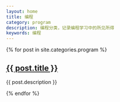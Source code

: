 ```yaml
---
layout: home
title: 编程
category: program
description: 编程分类，记录编程学习中的所见所得
keywords: 编程
---
```


<div class="row">
	{% for post in site.categories.program %}
		<div class="col-1">
			<h2><a href="{{ post.url }}">{{ post.title }}</a></h2>
			<p>{{ post.description }}</p>
		</div>
	{% endfor %}
</div>
